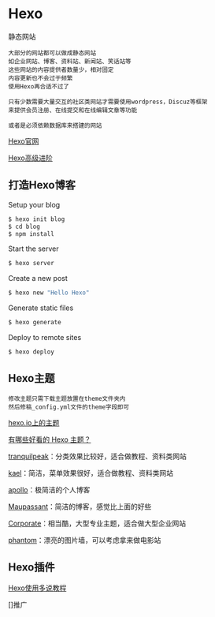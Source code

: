 # Hexo

静态网站

```
大部分的网站都可以做成静态网站
如企业网站、博客、资料站、新闻站、笑话站等
这些网站的内容提供者数量少，相对固定
内容更新也不会过于频繁
使用Hexo再合适不过了

只有少数需要大量交互的社区类网站才需要使用wordpress，Discuz等框架
来提供会员注册、在线提交和在线编辑文章等功能

或者是必须依赖数据库来搭建的网站
```

[Hexo官网](https://github.com/hexojs/hexo)

[Hexo高级进阶](http://www.tuicool.com/articles/YneiAzy)

## 打造Hexo博客

Setup your blog

```bash
$ hexo init blog
$ cd blog
$ npm install
```

Start the server

```bash
$ hexo server
```

Create a new post

```bash
$ hexo new "Hello Hexo"
```

Generate static files

```bash
$ hexo generate
```

Deploy to remote sites

```bash	
$ hexo deploy
```

## Hexo主题

```
修改主题只需下载主题放置在theme文件夹内
然后修稿_config.yml文件的theme字段即可
```

[hexo.io上的主题](https://hexo.io/themes/)

[有哪些好看的 Hexo 主题？](https://www.zhihu.com/question/24422335)

[tranquilpeak](https://github.com/LouisBarranqueiro/hexo-theme-tranquilpeak)：分类效果比较好，适合做教程、资料类网站

[kael](https://github.com/yuche/hexo-theme-kael)：简洁，菜单效果很好，适合做教程、资料类网站

[apollo](https://github.com/joyceim/hexo-theme-apollo)：极简洁的个人博客

[Maupassant](https://github.com/tufu9441/maupassant-hexo)：简洁的博客，感觉比上面的好些

[Corporate](https://github.com/ptsteadman/hexo-theme-corporate)：相当酷，大型专业主题，适合做大型企业网站

[phantom](https://github.com/klugjo/hexo-theme-phantom)：漂亮的图片墙，可以考虑拿来做电影站

## Hexo插件

[Hexo使用多说教程](http://dev.duoshuo.com/threads/541d3b2b40b5abcd2e4df0e9)

[]推广